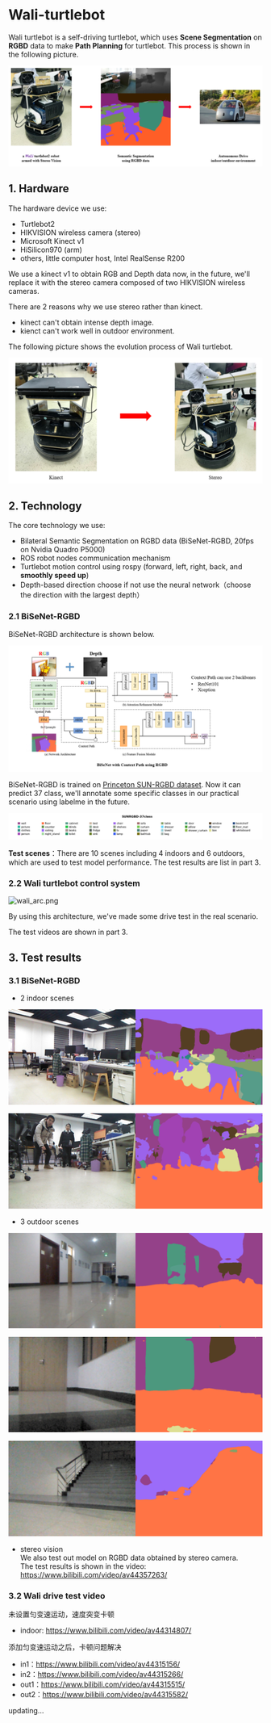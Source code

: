 # Wali-turtlebot
Wali turtlebot is a self-driving turtlebot, which uses **Scene Segmentation** on **RGBD** data to make **Path Planning** for turtlebot. This process is shown in the following picture.

![auto_drive](assets/auto_drive.png)

## 1. Hardware

The hardware device we use:
- Turtlebot2
- HIKVISION wireless camera (stereo)
- Microsoft Kinect v1
- HiSilicon970 (arm)
- others, little computer host, Intel RealSense R200

We use a kinect v1 to obtain RGB and Depth data now, in the future, we'll replace it with the stereo camera composed of two HIKVISION wireless cameras. 

There are 2 reasons why we use stereo rather than kinect. 
- kinect can't obtain intense depth image.
- kienct can't work well in outdoor environment.


The following picture shows the evolution process of Wali turtlebot.

![ks](assets/ks.png)


## 2. Technology
The core technology we use:
- Bilateral Semantic Segmentation on RGBD data (BiSeNet-RGBD, 20fps on Nvidia Quadro P5000)
- ROS robot nodes communication mechanism
- Turtlebot motion control using rospy (forward, left, right, back, and **smoothly speed up**)
- Depth-based direction choose if not use the neural network（choose the direction with the largest depth）

### 2.1 BiSeNet-RGBD
BiSeNet-RGBD architecture is shown below.

![bisenet_rgbd](assets/bisenet_rgbd.png)

BiSeNet-RGBD is trained on [Princeton SUN-RGBD dataset](http://rgbd.cs.princeton.edu/). Now it can predict 37 class, we'll annotate some specific classes in our practical scenario using labelme in the future. 

![SUNRGB_37_label_map.png](assets/SUNRGB_37_label_map.png)

**Test scenes**：There are 10 scenes including 4 indoors and 6 outdoors, which are used to test model performance. The test results are list in part 3.

### 2.2 Wali turtlebot control system

![wali_arc.png](https://upload-images.jianshu.io/upload_images/1877813-e22788cac3456fb7.png?imageMogr2/auto-orient/strip%7CimageView2/2/w/1240)

By using this architecture, we've made some drive test in the real scenario.

The test videos are shown in part 3.

## 3. Test results

### 3.1 BiSeNet-RGBD

- 2 indoor scenes

![in1.png](assets/in1.png)

![in3.png](assets/in3.png)


- 3 outdoor scenes

![out1.png](assets/out1.png)

![out5.png](assets/out5.png)

![out6.png](assets/out6.png)

- stereo vision<br>We also test out model on RGBD data obtained by stereo camera.<br>The test results is shown in the video: https://www.bilibili.com/video/av44357263/

### 3.2 Wali drive test video

未设置匀变速运动，速度突变卡顿
- indoor: https://www.bilibili.com/video/av44314807/

添加匀变速运动之后，卡顿问题解决
- in1：https://www.bilibili.com/video/av44315156/
- in2：https://www.bilibili.com/video/av44315266/
- out1：https://www.bilibili.com/video/av44315515/
- out2：https://www.bilibili.com/video/av44315582/


updating...